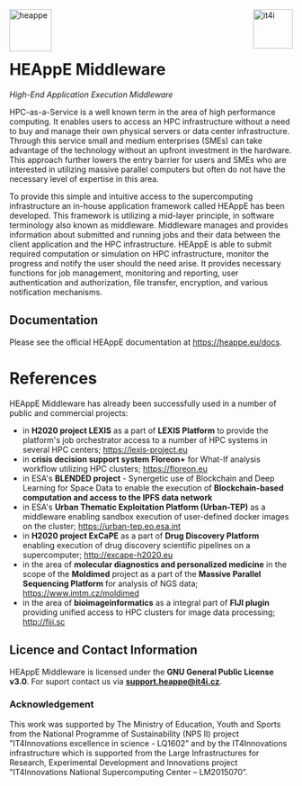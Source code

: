 <img src="https://code.it4i.cz/ADAS/HEAppE/Middleware/-/wikis/uploads/a2477b110aa6b992103972748944854a/HEAppE_seda.png" alt="heappe" height="75" align="left"/>
<img src="https://code.it4i.cz/ADAS/HEAppE/Middleware/-/wikis/uploads/daff3c4fcf40f18878bf0f42a79fa85f/it4i-logo-new.png" alt="it4i" height="70" align="right"/>
<br/><br/><br/>

# HEAppE Middleware
_High-End Application Execution Middleware_

HPC-as-a-Service is a well known term in the area of high performance computing. It enables users to access an HPC infrastructure without a need to buy and manage their own physical servers or data center infrastructure. Through this service small and medium enterprises (SMEs) can take advantage of the technology without an upfront investment in the hardware. This approach further lowers the entry barrier for users and SMEs who are interested in utilizing massive parallel computers but often do not have the necessary level of expertise in this area.

To provide this simple and intuitive access to the supercomputing infrastructure an in-house application framework called HEAppE has been developed. This framework is utilizing a mid-layer principle, in software terminology also known as middleware. Middleware manages and provides information about submitted and running jobs and their data between the client application and the HPC infrastructure. HEAppE is able to submit required computation or simulation on HPC infrastructure, monitor the progress and notify the user should the need arise. It provides necessary functions for job management, monitoring and reporting, user authentication and authorization, file transfer, encryption, and various notification mechanisms.

## Documentation
Please see the official HEAppE documentation at https://heappe.eu/docs.

# References
HEAppE Middleware has already been successfully used in a number of public and commercial projects:

- in **H2020 project LEXIS** as a part of **LEXIS Platform** to provide the platform's job orchestrator access to a number of HPC systems in several HPC centers; https://lexis-project.eu
- in **crisis decision support system Floreon+** for What-If analysis workflow utilizing HPC clusters; https://floreon.eu
- in ESA's **BLENDED project** - Synergetic use of Blockchain and Deep Learning for Space Data to enable the execution of **Blockchain-based computation and access to the IPFS data network**
- in ESA's **Urban Thematic Exploitation Platform (Urban-TEP)** as a middleware enabling sandbox execution of user-defined docker images on the cluster; https://urban-tep.eo.esa.int
- in **H2020 project ExCaPE** as a part of **Drug Discovery Platform** enabling execution of drug discovery scientific pipelines on a supercomputer; http://excape-h2020.eu
- in the area of **molecular diagnostics and personalized medicine** in the scope of the **Moldimed** project as a part of the **Massive Parallel Sequencing Platform** for analysis of NGS data; https://www.imtm.cz/moldimed
- in the area of **bioimageinformatics** as a integral part of **FIJI plugin** providing unified access to HPC clusters for image data processing; http://fiji.sc

## Licence and Contact Information
HEAppE Middleware is licensed under the **GNU General Public License v3.0**. For suport contact us via **support.heappe@it4i.cz**.

### Acknowledgement
This work was supported by The Ministry of Education, Youth and Sports from the National Programme of Sustainability (NPS II) project ”IT4Innovations excellence in science - LQ1602” and by the IT4Innovations infrastructure which is supported from the Large Infrastructures for Research, Experimental Development and Innovations project ”IT4Innovations National Supercomputing Center – LM2015070”.